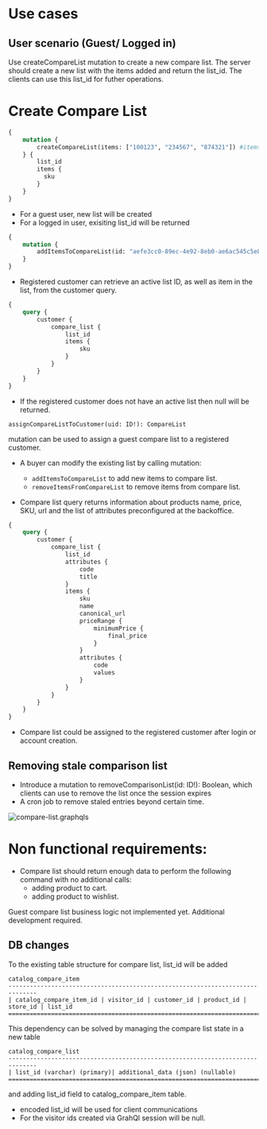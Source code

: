 # Use cases

## User scenario (Guest/ Logged in) 

Use createCompareList mutation to create a new compare list. The server should create a new list with the items added and return the list_id. The clients can use this list_id for futher operations.

# Create Compare List
```graphql
{
    mutation {
        createCompareList(items: ["100123", "234567", "874321"]) #items optional
    } {
        list_id
        items {
          sku
        }
    }
}
```
* For a guest user, new list will be created
* For a logged in user, exisiting list_id will be returned 


```graphql
{
    mutation {
        addItemsToCompareList(id: "aefe3cc0-89ec-4e92-8eb0-ae6ac545c5e8", items: ["100123", "234567", "874321"])
    }
}
```
* Registered customer can retrieve an active list ID, as well as item in the list, from the customer query.
```graphql
{
    query {
        customer {
            compare_list {
                list_id
                items {
                    sku
                }
            }
        }
    }
}
```
* If the registered customer does not have an active list then null will be returned.

```
assignCompareListToCustomer(uid: ID!): CompareList 
```
mutation can be used to assign a guest compare list to a registered customer.

* A buyer can modify the existing list by calling mutation: 
  * `addItemsToCompareList` to add new items to compare list.
  * `removeItemsFromCompareList` to remove items from compare list.

* Compare list query returns information about 
products name, price, SKU, url and the list of attributes
preconfigured at the backoffice.
  
```graphql
{
    query {
        customer {
            compare_list {
                list_id
                attributes {
                    code
                    title
                }
                items {
                    sku
                    name
                    canonical_url
                    priceRange {
                        minimumPrice {
                            final_price
                        }
                    }
                    attributes {
                        code
                        values
                    }
                }
            }
        }
    }
}
```

* Compare list could be assigned to the registered customer after login or account creation. 

## Removing stale comparison list
* Introduce a mutation to removeComparisonList(id: ID!): Boolean, which clients can use to remove the list once the session expires
* A cron job to remove staled entries beyond certain time.

![compare-list.graphqls](compare-list/compare-list.png)

# Non functional requirements:
* Compare list should return enough data to perform the following command with no additional calls: 
  * adding product to cart.
  * adding product to wishlist.
  
Guest compare list business logic not implemented yet. Additional development required.

## DB changes

To the existing table structure for compare list, list_id will be added
```
catalog_compare_item
------------------------------------------------------------------------------
| catalog_compare_item_id | visitor_id | customer_id | product_id | store_id | list_id
==============================================================================
```

This dependency can be solved by managing the compare list state in a new table
```
catalog_compare_list
------------------------------------------------------------------------------
| list_id (varchar) (primary)| additional_data (json) (nullable)
==============================================================================
```

and adding list_id field to catalog_compare_item table.

* encoded list_id will be used for client communications
* For the visitor ids created via GrahQl session will be null.
